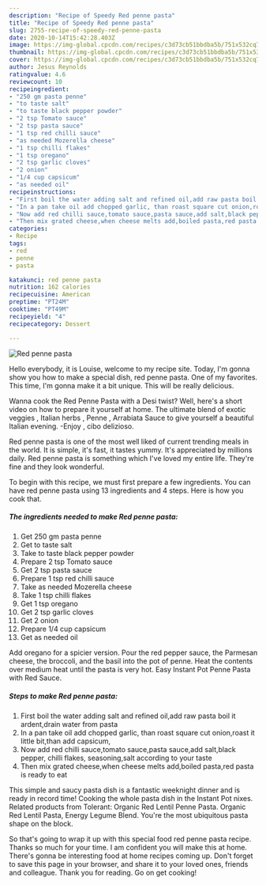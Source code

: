 ```yaml
---
description: "Recipe of Speedy Red penne pasta"
title: "Recipe of Speedy Red penne pasta"
slug: 2755-recipe-of-speedy-red-penne-pasta
date: 2020-10-14T15:42:28.403Z
image: https://img-global.cpcdn.com/recipes/c3d73cb51bbdba5b/751x532cq70/red-penne-pasta-recipe-main-photo.jpg
thumbnail: https://img-global.cpcdn.com/recipes/c3d73cb51bbdba5b/751x532cq70/red-penne-pasta-recipe-main-photo.jpg
cover: https://img-global.cpcdn.com/recipes/c3d73cb51bbdba5b/751x532cq70/red-penne-pasta-recipe-main-photo.jpg
author: Jesus Reynolds
ratingvalue: 4.6
reviewcount: 10
recipeingredient:
- "250 gm pasta penne"
- "to taste salt"
- "to taste black pepper powder"
- "2 tsp Tomato sauce"
- "2 tsp pasta sauce"
- "1 tsp red chilli sauce"
- "as needed Mozerella cheese"
- "1 tsp chilli flakes"
- "1 tsp oregano"
- "2 tsp garlic cloves"
- "2 onion"
- "1/4 cup capsicum"
- "as needed oil"
recipeinstructions:
- "First boil the water adding salt and refined oil,add raw pasta boil it ardent,drain water from pasta"
- "In a pan take oil add chopped garlic, than roast square cut onion,roast it little bit,than add capsicum,"
- "Now add red chilli sauce,tomato sauce,pasta sauce,add salt,black pepper, chilli flakes, seasoning,salt according to your taste"
- "Then mix grated cheese,when cheese melts add,boiled pasta,red pasta is ready to eat"
categories:
- Recipe
tags:
- red
- penne
- pasta

katakunci: red penne pasta 
nutrition: 162 calories
recipecuisine: American
preptime: "PT24M"
cooktime: "PT49M"
recipeyield: "4"
recipecategory: Dessert

---
```



![Red penne pasta](https://img-global.cpcdn.com/recipes/c3d73cb51bbdba5b/751x532cq70/red-penne-pasta-recipe-main-photo.jpg)

Hello everybody, it is Louise, welcome to my recipe site. Today, I'm gonna show you how to make a special dish, red penne pasta. One of my favorites. This time, I'm gonna make it a bit unique. This will be really delicious.

Wanna cook the Red Penne Pasta with a Desi twist? Well, here&#39;s a short video on how to prepare it yourself at home. The ultimate blend of exotic veggies , Italian herbs , Penne , Arrabiata Sauce to give yourself a beautiful Italian evening. -Enjoy , cibo delizioso.

Red penne pasta is one of the most well liked of current trending meals in the world. It is simple, it's fast, it tastes yummy. It's appreciated by millions daily. Red penne pasta is something which I've loved my entire life. They're fine and they look wonderful.


To begin with this recipe, we must first prepare a few ingredients. You can have red penne pasta using 13 ingredients and 4 steps. Here is how you cook that.

<!--inarticleads1-->

##### The ingredients needed to make Red penne pasta:

1. Get 250 gm pasta penne
1. Get to taste salt
1. Take to taste black pepper powder
1. Prepare 2 tsp Tomato sauce
1. Get 2 tsp pasta sauce
1. Prepare 1 tsp red chilli sauce
1. Take as needed Mozerella cheese
1. Take 1 tsp chilli flakes
1. Get 1 tsp oregano
1. Get 2 tsp garlic cloves
1. Get 2 onion
1. Prepare 1/4 cup capsicum
1. Get as needed oil


Add oregano for a spicier version. Pour the red pepper sauce, the Parmesan cheese, the broccoli, and the basil into the pot of penne. Heat the contents over medium heat until the pasta is very hot. Easy Instant Pot Penne Pasta with Red Sauce. 

<!--inarticleads2-->

##### Steps to make Red penne pasta:

1. First boil the water adding salt and refined oil,add raw pasta boil it ardent,drain water from pasta
1. In a pan take oil add chopped garlic, than roast square cut onion,roast it little bit,than add capsicum,
1. Now add red chilli sauce,tomato sauce,pasta sauce,add salt,black pepper, chilli flakes, seasoning,salt according to your taste
1. Then mix grated cheese,when cheese melts add,boiled pasta,red pasta is ready to eat


This simple and saucy pasta dish is a fantastic weeknight dinner and is ready in record time! Cooking the whole pasta dish in the Instant Pot nixes. Related products from Tolerant: Organic Red Lentil Penne Pasta. Organic Red Lentil Pasta, Energy Legume Blend. You&#39;re the most ubiquitous pasta shape on the block. 

So that's going to wrap it up with this special food red penne pasta recipe. Thanks so much for your time. I am confident you will make this at home. There's gonna be interesting food at home recipes coming up. Don't forget to save this page in your browser, and share it to your loved ones, friends and colleague. Thank you for reading. Go on get cooking!
